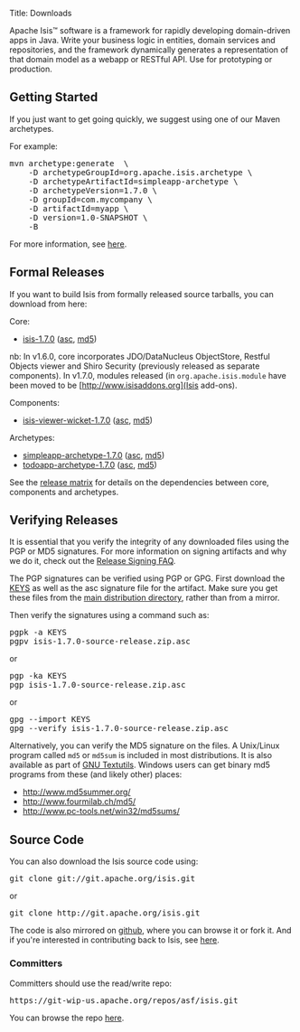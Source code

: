 Title: Downloads

Apache Isis&trade; software is a framework for rapidly developing domain-driven apps in Java. Write your business logic in entities, domain services and repositories, and the framework dynamically generates a representation of that domain model as a webapp or RESTful API.  Use for prototyping or production.

## Getting Started

If you just want to get going quickly, we suggest using one of our Maven archetypes.

For example:

<pre>
mvn archetype:generate  \
    -D archetypeGroupId=org.apache.isis.archetype \
    -D archetypeArtifactId=simpleapp-archetype \
    -D archetypeVersion=1.7.0 \
    -D groupId=com.mycompany \
    -D artifactId=myapp \
    -D version=1.0-SNAPSHOT \
    -B
</pre>

For more information, see [here](intro/getting-started/simpleapp-archetype.html).

## Formal Releases

If you want to build Isis from formally released source tarballs, you can download from here:

Core:

* [isis-1.7.0](https://www.apache.org/dyn/closer.cgi/isis/isis-core/isis-1.7.0-source-release.zip) ([asc](http://www.apache.org/dist/isis/isis-core/isis-1.7.0-source-release.zip.asc), [md5](http://www.apache.org/dist/isis/isis-core/isis-1.7.0-source-release.zip.md5)) 

nb: In v1.6.0, core incorporates JDO/DataNucleus ObjectStore, Restful Objects viewer and Shiro Security (previously released as separate components).  In v1.7.0, modules released (in `org.apache.isis.module` have been moved to be [http://www.isisaddons.org](Isis add-ons).

Components:

* [isis-viewer-wicket-1.7.0](https://www.apache.org/dyn/closer.cgi/isis/component/viewer/wicket/isis-viewer-wicket-1.7.0-source-release.zip) ([asc](http://www.apache.org/dist/isis/component/viewer/wicket/isis-viewer-wicket-1.7.0-source-release.zip.asc), [md5](http://www.apache.org/dist/isis/component/viewer/wicket/isis-viewer-wicket-1.7.0-source-release.zip.md5))

Archetypes:

* [simpleapp-archetype-1.7.0](https://www.apache.org/dyn/closer.cgi/isis/archetype/simpleapp-archetype/simpleapp-archetype-1.7.0-source-release.zip) ([asc](http://www.apache.org/dist/isis/archetype/simpleapp-archetype/simpleapp-archetype-1.7.0-source-release.zip.asc), [md5](http://www.apache.org/dist/isis/archetype/simpleapp-archetype/simpleapp-archetype-1.7.0-source-release.zip.md5))
* [todoapp-archetype-1.7.0](https://www.apache.org/dyn/closer.cgi/isis/archetype/todoapp-archetype/todoapp-archetype-1.7.0-source-release.zip) ([asc](http://www.apache.org/dist/isis/archetype/todoapp-archetype/todoapp-archetype-1.7.0-source-release.zip.asc), [md5](http://www.apache.org/dist/isis/archetype/todoapp-archetype/todoapp-archetype-1.7.0-source-release.zip.md5))

See the [release matrix](release-matrix.html) for details on the dependencies between core, components and archetypes.

## Verifying Releases

It is essential that you verify the integrity of any downloaded files using
the PGP or MD5 signatures.  For more information on signing artifacts and
why we do it, check out the
[Release Signing FAQ](http://www.apache.org/dev/release-signing.html).

The PGP signatures can be verified using PGP or GPG.  First download the [KEYS](http://www.apache.org/dist/isis/KEYS) as well as the asc signature file for the artifact.  Make sure you get these files from the [main distribution directory](http://www.apache.org/dist/isis/), rather than from a mirror.

Then verify the signatures using a command such as:

<pre>
pgpk -a KEYS
pgpv isis-1.7.0-source-release.zip.asc
</pre>

or
<pre>
pgp -ka KEYS
pgp isis-1.7.0-source-release.zip.asc
</pre>

or
<pre>
gpg --import KEYS
gpg --verify isis-1.7.0-source-release.zip.asc
</pre>

Alternatively, you can verify the MD5 signature on the files. A Unix/Linux
program called `md5` or `md5sum` is included in most distributions.  It is
also available as part of
[GNU Textutils](http://www.gnu.org/software/textutils/textutils.html).
Windows users can get binary md5 programs from these (and likely other) places:

 * <http://www.md5summer.org/>
 * <http://www.fourmilab.ch/md5/>
 * <http://www.pc-tools.net/win32/md5sums/>


## Source Code

You can also download the Isis source code using:

<pre>
git clone git://git.apache.org/isis.git
</pre>

or

<pre>
git clone http://git.apache.org/isis.git
</pre>

The code is also mirrored on [github](http://github.com/apache/isis), where you can browse it or fork it.   And if you're interested in contributing back to Isis, see [here](contributors/contributing.html).
       
### Committers

Committers should use the read/write repo:

<pre>
https://git-wip-us.apache.org/repos/asf/isis.git
</pre>

You can browse the repo [here](https://git-wip-us.apache.org/repos/asf/isis/repo?p=isis.git;a=summary).

